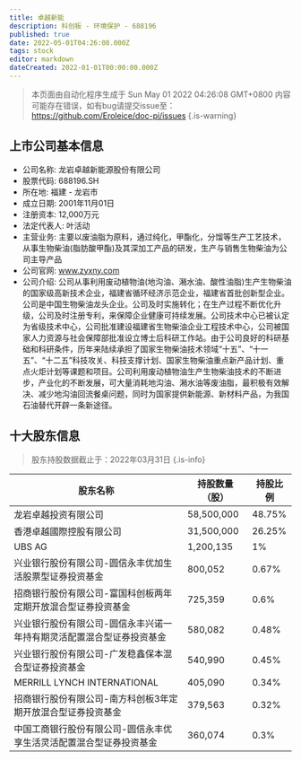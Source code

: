 ```yaml
---
title: 卓越新能
description: 科创板 - 环境保护 - 688196
published: true
date: 2022-05-01T04:26:08.000Z
tags: stock
editor: markdown
dateCreated: 2022-01-01T00:00:00.000Z
---
```


> 本页面由自动化程序生成于 Sun May 01 2022 04:26:08 GMT+0800
> 内容可能存在错误，如有bug请提交issue至：https://github.com/Eroleice/doc-pi/issues
{.is-warning}

## 上市公司基本信息
- 公司名称: 龙岩卓越新能源股份有限公司
- 股票代码: 688196.SH
- 所在地: 福建 - 龙岩市
- 成立日期: 2001年11月01日
- 注册资本: 12,000万元
- 法定代表人: 叶活动
- 主营业务: 主要以废油脂为原料，通过纯化，甲酯化，分馏等生产工艺技术，从事生物柴油(脂肪酸甲酯)及其深加工产品的研发，生产与销售生物柴油为公司主导产品
- 公司官网: www.zyxny.com
- 公司介绍: 公司从事利用废动植物油(地沟油、潲水油、酸性油脂)生产生物柴油的国家级高新技术企业，福建省循环经济示范企业，福建省首批创新型企业。公司是中国生物柴油龙头企业。公司及时实施转化；在生产过程不断优化升级，公司及时注册专利，来保障企业健康可持续发展。公司技术中心已被认定为省级技术中心，公司批准建设福建省生物柴油企业工程技术中心，公司被国家人力资源与社会保障部批准设立博士后科研工作站。由于公司良好的科研基础和科研条件，历年来陆续承担了国家生物柴油技术领域“十五”、“十一五”、“十二五”科技攻关、科技支撑计划、国家生物柴油重点新产品计划、重点火炬计划等课题和项目。公司利用废动植物油生产生物柴油技术的不断进步，产业化的不断发展，可大量消耗地沟油、潲水油等废油脂，最积极有效解决、减少地沟油回流餐桌问题，同时为国家提供新能源、新材料产品，为我国石油替代开辟一条新途径。


## 十大股东信息
> 股东持股数据截止于：2022年03月31日
{.is-info}

| 股东名称 | 持股数量（股） | 持股比例 |
| --- | --- | --- |
| 龙岩卓越投资有限公司 | 58,500,000 | 48.75% |
| 香港卓越國際控股有限公司 | 31,500,000 | 26.25% |
| UBS AG | 1,200,135 | 1% |
| 兴业银行股份有限公司-圆信永丰优加生活股票型证券投资基金 | 800,052 | 0.67% |
| 招商银行股份有限公司-富国科创板两年定期开放混合型证券投资基金 | 725,359 | 0.6% |
| 兴业银行股份有限公司-圆信永丰兴诺一年持有期灵活配置混合型证券投资基金 | 580,082 | 0.48% |
| 兴业银行股份有限公司-广发稳鑫保本混合型证券投资基金 | 540,990 | 0.45% |
| MERRILL LYNCH INTERNATIONAL | 405,090 | 0.34% |
| 招商银行股份有限公司-南方科创板3年定期开放混合型证券投资基金 | 379,563 | 0.32% |
| 中国工商银行股份有限公司-圆信永丰优享生活灵活配置混合型证券投资基金 | 360,074 | 0.3% |




